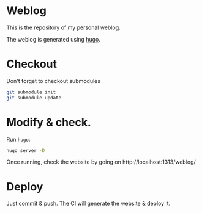 # Weblog

This is the repository of my personal weblog.

The weblog is generated using [hugo](https://gohugo.io).

# Checkout

Don't forget to checkout submodules

```sh
git submodule init
git submodule update
```

# Modify & check.

Run `hugo`:

```sh
hugo server -D
```

Once running, check the website by going on http://localhost:1313/weblog/


# Deploy

Just commit & push. The CI will generate the website & deploy it.


